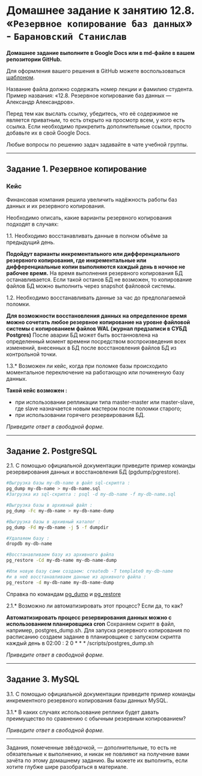 # Домашнее задание к занятию 12.8. «`Резервное копирование баз данных`» - `Барановский Станислав`

**Домашнее задание выполните в Google Docs или в md-файле в вашем репозитории GitHub.** 

Для оформления вашего решения в GitHub можете воспользоваться [шаблоном](https://github.com/netology-code/sys-pattern-homework).

Название файла должно содержать номер лекции и фамилию студента. Пример названия: «12.8. Резервное копирование баз данных — Александр Александров».

Перед тем как выслать ссылку, убедитесь, что её содержимое не является приватным, то есть открыто на просмотр всем, у кого есть ссылка. Если необходимо прикрепить дополнительные ссылки, просто добавьте их в свой Google Docs.

Любые вопросы по решению задач задавайте в чате учебной группы.

---

## Задание 1. Резервное копирование

### Кейс
Финансовая компания решила увеличить надёжность работы баз данных и их резервного копирования. 

Необходимо описать, какие варианты резервного копирования подходят в случаях: 

1.1. Необходимо восстанавливать данные в полном объёме за предыдущий день.

**Подойдут варианты инкрементального или дифференциального резервного копирования, где инкрементальные или дифференциальные копии выполняются каждый день в ночное не рабочее время.**
На время выполнения резервного копирования БД останавливается. Если такой останов БД не возможен, то копирование файлов БД можно выполнить через snapshot файловой системы.

1.2. Необходимо восстанавливать данные за час до предполагаемой поломки.

**Для возможности восстановления данных на определенное время можно сочетать любое резервное копирование на уровне файловой системы с копированием файлов WAL (журнал предзаписи в СУБД Postgres)**
После аварии БД может быть востанновлена на определенный момент времени посредством воспроизведения всех изменений, внесенных в БД после восстановления файлов БД из контрольной точки.

1.3.* Возможен ли кейс, когда при поломке базы происходило моментальное переключение на работающую или починенную базу данных.

**Такой кейс возможен :**
- при использовании репликации типа master-master или master-slave, где slave назначается новым мастером после поломки старого;
- при использовании горячего резервирования БД.

*Приведите ответ в свободной форме.*

---

## Задание 2. PostgreSQL

2.1. С помощью официальной документации приведите пример команды резервирования данных и восстановления БД (pgdump/pgrestore).

```bash
#Выгрузка базы my-db-name в файл sql-скрипта :
pg_dump my-db-name > my-db-name.sql
#Загрузка из sql-скрипта : psql -d my-db-name -f my-db-name.sql

#Выгрузка базы в архивный файл :
pg_dump -Fc my-db-name > my-db-name-dump

#Выгрузка базы в архивный каталог :
pg_dump -Fd my-db-name -j 5 -f dumpdir

#Удалаяем базу :
dropdb my-db-name

#Восстанавливаем базу из архивного файла
pg_restore -Cd my-db-name my-db-name-dump

#Или новую базу сами создаем: createdb -T template0 my-db-name
#и в неё восстанавливаем данные из архивного файла :
pg_restore -d my-db-name my-db-name-dump
```
Справка по командам [pg_dump](https://www.postgresql.org/docs/15/app-pgdump.html) и [pg_restore](https://www.postgresql.org/docs/current/app-pgrestore.html) 

2.1.* Возможно ли автоматизировать этот процесс? Если да, то как?

**Автоматизировать процесс резервирования данных можно с использованием планировщика cron**
Сохраняем скрипт в файл, например, postgres_dump.sh. Для запуска резервного копирования по расписанию создаем задание в планировщике с запуском скрипта каждый день в 02:00 :
2 0 * * * /scripts/postgres_dump.sh

*Приведите ответ в свободной форме.*

---

## Задание 3. MySQL

3.1. С помощью официальной документации приведите пример команды инкрементного резервного копирования базы данных MySQL. 

3.1.* В каких случаях использование реплики будет давать преимущество по сравнению с обычным резервным копированием?

*Приведите ответ в свободной форме.*

---

Задания, помеченные звёздочкой, — дополнительные, то есть не обязательные к выполнению, и никак не повлияют на получение вами зачёта по этому домашнему заданию. Вы можете их выполнить, если хотите глубже шире разобраться в материале.
